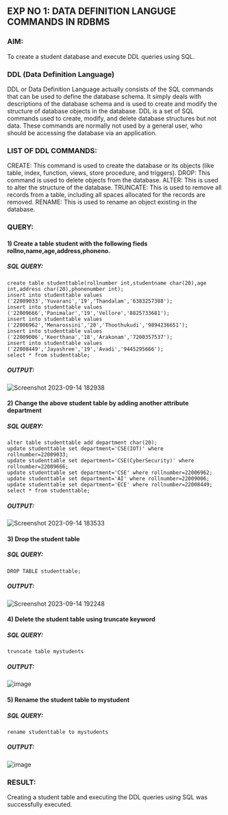 ## EXP NO 1: DATA DEFINITION LANGUGE COMMANDS IN RDBMS
### AIM:
To create a student database and execute DDL queries using SQL.

### DDL (Data Definition Language)
DDL or Data Definition Language actually consists of the SQL commands that can be used to define the database schema. It simply deals with descriptions of the database schema and is used to create and modify the structure of database objects in the database. DDL is a set of SQL commands used to create, modify, and delete database structures but not data. These commands are normally not used by a general user, who should be accessing the database via an application.
### LIST OF DDL COMMANDS:
CREATE: This command is used to create the database or its objects (like table, index, function, views, store procedure, and triggers). DROP: This command is used to delete objects from the database. ALTER: This is used to alter the structure of the database. TRUNCATE: This is used to remove all records from a table, including all spaces allocated for the records are removed. RENAME: This is used to rename an object existing in the database.
### QUERY:
#### 1) Create a table student with the following fieds rollno,name,age,address,phoneno.
##### SQL QUERY:
```
create table studenttable(rollnumber int,studentname char(20),age int,address char(20),phonenumber int);
insert into studenttable values ('22009033','Yuvarani','19','Thandalam','6383257388');
insert into studenttable values ('22009666','Panimalar','19','Vellore','8825733681');
insert into studenttable values ('22006962','Menarossini','20','Thoothukudi','9894236651');
insert into studenttable values ('22009006','Keerthana','18','Arakonam','7200357537');
insert into studenttable values ('22008449','Jayashree','19','Avadi','9445295666');
select * from studenttable;
```
##### OUTPUT:
![Screenshot 2023-09-14 182938](https://github.com/Yuvaranithulasingam/F2_DBMS/assets/121418522/6cb91567-e255-4bb1-b4b7-86569f3fb534)

#### 2) Change the above student table by adding another attribute department
##### SQL QUERY:
```
alter table studenttable add department char(20);
update studenttable set department='CSE(IOT)' where rollnumber=22009033;
update studenttable set department='CSE(CyberSecurity)' where rollnumber=22009666;
update studenttable set department='CSE' where rollnumber=22006962;
update studenttable set department='AI' where rollnumber=22009006;
update studenttable set department='ECE' where rollnumber=22008449;
select * from studenttable;
```
##### OUTPUT:
![Screenshot 2023-09-14 183533](https://github.com/Yuvaranithulasingam/F2_DBMS/assets/121418522/52669bdc-ff57-4935-a255-7b8e6e15a4f9)

#### 3) Drop the student table
##### SQL QUERY:
```
DROP TABLE studenttable;
```
##### OUTPUT:
![Screenshot 2023-09-14 192248](https://github.com/Yuvaranithulasingam/F2_DBMS/assets/121418522/2f804b25-13c2-4c68-844f-80c41d02a1b8)

#### 4) Delete the student table using truncate keyword
##### SQL QUERY:
```
truncate table mystudents
```
##### OUTPUT:
![image](https://github.com/Yuvaranithulasingam/F2_DBMS/assets/121418522/e069b8a0-2747-4036-af6a-eb1c1a543769)

#### 5) Rename the student table to mystudent
##### SQL QUERY:
```
rename studenttable to mystudents
```
##### OUTPUT:
![image](https://github.com/Yuvaranithulasingam/F2_DBMS/assets/121418522/51dbbc5a-75c9-4af7-89d5-f99eb8326b8c)

### RESULT:
Creating a student table and executing the DDL queries using SQL was successfully executed.
